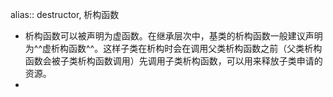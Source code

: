 alias:: destructor, 析构函数

- 析构函数可以被声明为虚函数。在继承层次中，基类的析构函数一般建议声明为^^虚析构函数^^。这样子类在析构时会在调用父类析构函数之前（父类析构函数会被子类析构函数调用）先调用子类析构函数，可以用来释放子类申请的资源。
-